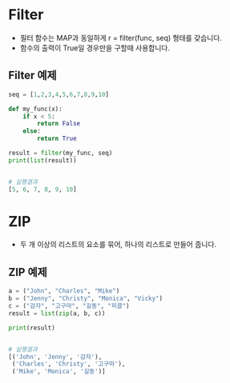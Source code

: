 # Filter
 * 필터 함수는 MAP과 동일하게 r = filter(func, seq) 형태를 갖습니다.
 * 함수의 출력이 True일 경우만을 구할때 사용합니다.


## Filter 예제

```python
seq = [1,2,3,4,5,6,7,8,9,10]

def my_func(x):
	if x < 5:
		return False
	else:
		return True

result = filter(my_func, seq)
print(list(result))


# 실행결과
[5, 6, 7, 8, 9, 10]
```


# ZIP
 * 두 개 이상의 리스트의 요소를 묶어, 하나의 리스트로 만들어 줍니다.

## ZIP 예제
```python
a = ("John", "Charles", "Mike")
b = ("Jenny", "Christy", "Monica", "Vicky")
c = ("감자", "고구마", "길동", "피클")
result = list(zip(a, b, c))

print(result)


# 실행결과
[('John', 'Jenny', '감자'),
 ('Charles', 'Christy', '고구마'),
 ('Mike', 'Monica', '길동')]
``` 